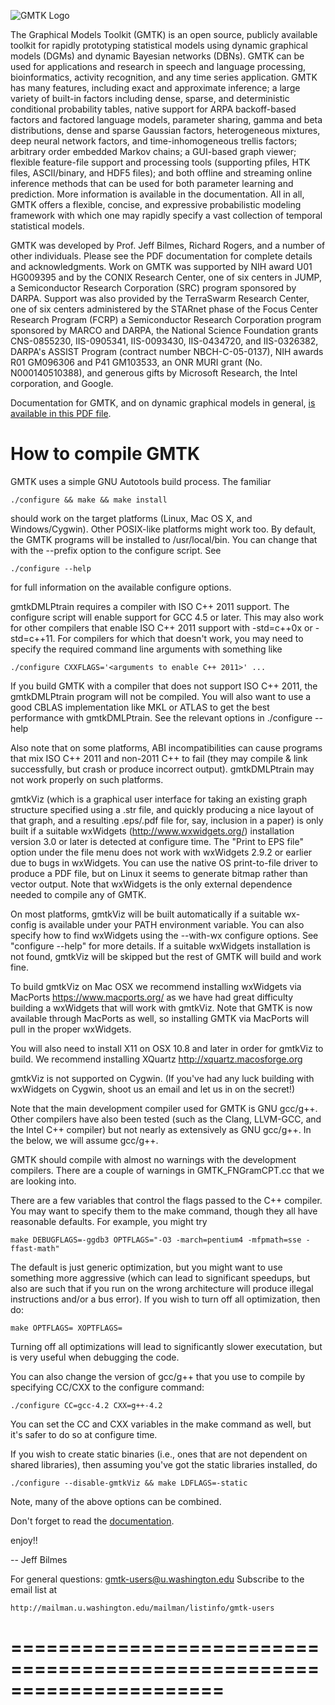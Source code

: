
![GMTK Logo](/images/gmtk_logo.png=250x)

The Graphical Models Toolkit (GMTK) is an open source, publicly available toolkit for rapidly prototyping statistical models using dynamic graphical models (DGMs) and dynamic Bayesian networks (DBNs). GMTK can be used for applications and research in speech and language processing, bioinformatics, activity recognition, and any time series application. GMTK has many features, including exact and approximate inference; a large variety of built-in factors including dense, sparse, and deterministic conditional probability tables, native support for ARPA backoff-based factors and factored language models, parameter sharing, gamma and beta distributions, dense and sparse Gaussian factors, heterogeneous mixtures, deep neural network factors, and time-inhomogeneous trellis factors; arbitrary order embedded Markov chains; a GUI-based graph viewer; flexible feature-file support and processing tools (supporting pfiles, HTK files, ASCII/binary, and HDF5 files); and both offline and streaming online inference methods that can be used for both parameter learning and prediction. More information is available in the documentation. All in all, GMTK offers a flexible, concise, and expressive probabilistic modeling framework with which one may rapidly specify a vast collection of temporal statistical models.

GMTK was developed by Prof. Jeff Bilmes, Richard Rogers, and a number
of other individuals. Please see the PDF documentation for complete
details and acknowledgments. Work on GMTK was supported by NIH award
U01 HG009395 and by the CONIX Research Center, one of six centers in
JUMP, a Semiconductor Research Corporation (SRC) program sponsored by
DARPA. Support was also provided by the TerraSwarm Research Center,
one of six centers administered by the STARnet phase of the Focus
Center Research Program (FCRP) a Semiconductor Research Corporation
program sponsored by MARCO and DARPA, the National Science Foundation
grants CNS-0855230, IIS-0905341, IIS-0093430, IIS-0434720, and
IIS-0326382, DARPA's ASSIST Program (contract number NBCH-C-05-0137),
NIH awards R01 GM096306 and P41 GM103533, an ONR MURI grant
(No. N000140510388), and generous gifts by Microsoft Research, the
Intel corporation, and Google.

Documentation for GMTK, and on dynamic graphical models
in general, [is available in this PDF file](./documentation.pdf).

#  How to compile GMTK

GMTK uses a simple GNU Autotools build process. The familiar

```
./configure && make && make install
```

should work on the target platforms (Linux, Mac OS X, and Windows/Cygwin).
Other POSIX-like platforms might work too. By default, the GMTK programs
will be installed to /usr/local/bin. You can change that with the --prefix
option to the configure script. See

```
./configure --help
```

for full information on the available configure options.


gmtkDMLPtrain requires a compiler with ISO C++ 2011 support. The configure
script will enable support for GCC 4.5 or later. This may also work for
other compilers that enable ISO C++ 2011 support with -std=c++0x or -std=c++11.
For compilers for which that doesn't work, you may need to specify the 
required command line arguments with something like

```
./configure CXXFLAGS='<arguments to enable C++ 2011>' ...
```

If you build GMTK with a compiler that does not support ISO C++ 2011,
the gmtkDMLPtrain program will not be compiled. You will also want to 
use a good CBLAS implementation like MKL or ATLAS to get the best
performance with gmtkDMLPtrain. See the relevant options in ./configure --help

Also note that on some platforms, ABI incompatibilities can cause
programs that mix ISO C++ 2011 and non-2011 C++ to fail (they may
compile & link successfully, but crash or produce incorrect output).
gmtkDMLPtrain may not work properly on such platforms.


gmtkViz (which is a graphical user interface for taking an 
existing graph structure specified using a .str file, and quickly 
producing a nice layout of that graph, and a resulting .eps/.pdf file 
for, say, inclusion in a paper) is only built if a suitable wxWidgets 
(http://www.wxwidgets.org/) installation version 3.0 or later is 
detected at configure time. The "Print to EPS file" option under the 
file menu does not work with wxWidgets 2.9.2 or earlier due to bugs in 
wxWidgets. You can use the native OS print-to-file driver to produce 
a PDF file, but on Linux it seems to generate bitmap rather than vector 
output. Note that wxWidgets is the only external dependence needed to 
compile any of GMTK. 

On most platforms, gmtkViz will be built automatically if a suitable 
wx-config is available under your PATH environment variable. You can
also specify how to find wxWidgets using the --with-wx configure options.
See "configure --help" for more details. If a suitable wxWidgets installation
is not found, gmtkViz will be skipped but the rest of GMTK will build and
work fine.

To build gmtkViz on Mac OSX we recommend installing wxWidgets via
MacPorts https://www.macports.org/ as we have had great difficulty
building a wxWidgets that will work with gmtkViz. Note that GMTK is 
now available through MacPorts as well, so installing GMTK via MacPorts
will pull in the proper wxWidgets. 

You will also need to install X11 on OSX 10.8 and later in order for gmtkViz
to build. We recommend installing XQuartz http://xquartz.macosforge.org

gmtkViz is not supported on Cygwin. (If you've had any luck building
with wxWidgets on Cygwin, shoot us an email and let us in on the
secret!)


Note that the main development compiler used for GMTK is GNU
gcc/g++. Other compilers have also been tested (such as the Clang,
LLVM-GCC, and the Intel C++ compiler) but not nearly as extensively 
as GNU gcc/g++. In the below, we will assume gcc/g++.

GMTK should compile with almost no warnings with the development
compilers. There are a couple of warnings in GMTK_FNGramCPT.cc that
we are looking into. 

There are a few variables that control the flags passed to the C++
compiler. You may want to specify them to the make command, though
they all have reasonable defaults. For example, you might try

```
make DEBUGFLAGS=-ggdb3 OPTFLAGS="-O3 -march=pentium4 -mfpmath=sse -ffast-math"
```

The default is just generic optimization, but you might want to use
something more aggressive (which can lead to significant speedups, but
also are such that if you run on the wrong architecture will produce
illegal instructions and/or a bus error). If you wish to turn off all
optimization, then do:

```
make OPTFLAGS= XOPTFLAGS=
```

Turning off all optimizations will lead to significantly slower
executation, but is very useful when debugging the code.


You can also change the version of gcc/g++ that you use to compile 
by specifying CC/CXX to the configure command:

```
./configure CC=gcc-4.2 CXX=g++-4.2
```

You can set the CC and CXX variables in the make command as well, but
it's safer to do so at configure time.


If you wish to create static binaries (i.e., ones that are not dependent 
on shared libraries), then assuming you've got the static libraries 
installed, do

```
./configure --disable-gmtkViz && make LDFLAGS=-static
```

Note, many of the above options can be combined.

Don't forget to read the [documentation](./documentation.pdf).

enjoy!!

-- Jeff Bilmes

For general questions:  gmtk-users@u.washington.edu
Subscribe to the email list at
```
http://mailman.u.washington.edu/mailman/listinfo/gmtk-users
```


======================================================================
======================================================================
